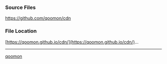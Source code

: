 ### Source Files 
https://github.com/qoomon/cdn

### File Location
[https://qoomon.github.io/cdn/](https://qoomon.github.io/cdn/)...

---
[qoomon](https://github.com/qoomon)
